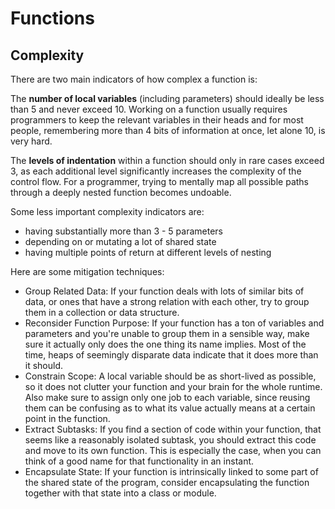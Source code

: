 # Functions
## Complexity
There are two main indicators of how complex a function is:

The **number of local variables** (including parameters) should ideally be less than 5 and never exceed 10. Working on a function usually requires programmers to keep the relevant variables in their heads and for most people, remembering more than 4 bits of information at once, let alone 10, is very hard.

The **levels of indentation** within a function should only in rare cases exceed 3, as each additional level significantly increases the complexity of the control flow. For a programmer, trying to mentally map all possible paths through a deeply nested function becomes undoable.

Some less important complexity indicators are:

- having substantially more than 3 - 5 parameters
- depending on or mutating a lot of shared state
- having multiple points of return at different levels of nesting

Here are some mitigation techniques:

- Group Related Data: If your function deals with lots of similar bits of data, or ones that have a strong relation with each other, try to group them in a collection or data structure.
- Reconsider Function Purpose: If your function has a ton of variables and parameters and you're unable to group them in a sensible way, make sure it actually only does the one thing its name implies. Most of the time, heaps of seemingly disparate data indicate that it does more than it should.
- Constrain Scope: A local variable should be as short-lived as possible, so it does not clutter your function and your brain for the whole runtime. Also make sure to assign only one job to each variable, since reusing them can be confusing as to what its value actually means at a certain point in the function.
- Extract Subtasks: If you find a section of code within your function, that seems like a reasonably isolated subtask, you should extract this code and move to its own function. This is especially the case, when you can think of a good name for that functionality in an instant.
- Encapsulate State: If your function is intrinsically linked to some part of the shared state of the program, consider encapsulating the function together with that state into a class or module.
